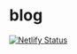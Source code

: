 # blog

[![Netlify Status](https://api.netlify.com/api/v1/badges/849a3d1f-ace2-4d45-8fed-3682e27b726c/deploy-status)](https://app.netlify.com/sites/ampcblog/deploys)
